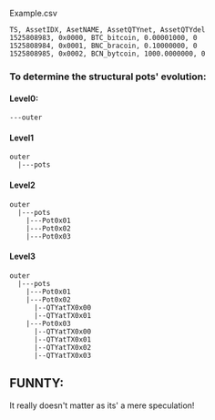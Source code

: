 Example.csv
```
TS, AssetIDX, AsetNAME, AssetQTYnet, AssetQTYdel
1525808983, 0x0000, BTC_bitcoin, 0.00001000, 0
1525808984, 0x0001, BNC_bracoin, 0.10000000, 0
1525808985, 0x0002, BCN_bytcoin, 1000.0000000, 0
```

### To determine the structural pots' evolution:

#### Level0:
```
---outer
```

#### Level1
```
outer
  |---pots
```

#### Level2
```
outer
  |---pots
    |---Pot0x01
    |---Pot0x02
    |---Pot0x03
```

#### Level3
```
outer
  |---pots
    |---Pot0x01
    |---Pot0x02
      |--QTYatTX0x00
      |--QTYatTX0x01
    |---Pot0x03
      |--QTYatTX0x00
      |--QTYatTX0x01
      |--QTYatTX0x02
      |--QTYatTX0x03
```

## FUNNTY:
It really doesn't matter as its' a mere speculation!
